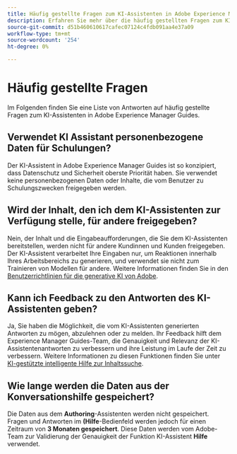 ```yaml
---
title: Häufig gestellte Fragen zum KI-Assistenten in Adobe Experience Manager Guides
description: Erfahren Sie mehr über die häufig gestellten Fragen zum KI-Assistenten in Adobe Experience Manager Guides.
source-git-commit: d51b460610617cafec07124c4fdb091aa4e37a09
workflow-type: tm+mt
source-wordcount: '254'
ht-degree: 0%

---
```



# Häufig gestellte Fragen

Im Folgenden finden Sie eine Liste von Antworten auf häufig gestellte Fragen zum KI-Assistenten in Adobe Experience Manager Guides.

## Verwendet KI Assistant personenbezogene Daten für Schulungen?

Der KI-Assistent in Adobe Experience Manager Guides ist so konzipiert, dass Datenschutz und Sicherheit oberste Priorität haben. Sie verwendet keine personenbezogenen Daten oder Inhalte, die vom Benutzer zu Schulungszwecken freigegeben werden.

## Wird der Inhalt, den ich dem KI-Assistenten zur Verfügung stelle, für andere freigegeben?

Nein, der Inhalt und die Eingabeaufforderungen, die Sie dem KI-Assistenten bereitstellen, werden nicht für andere Kundinnen und Kunden freigegeben. Der KI-Assistent verarbeitet Ihre Eingaben nur, um Reaktionen innerhalb Ihres Arbeitsbereichs zu generieren, und verwendet sie nicht zum Trainieren von Modellen für andere. Weitere Informationen finden Sie in den [Benutzerrichtlinien für die generative KI von Adobe](https://www.adobe.com/legal/licenses-terms/adobe-dx-gen-ai-user-guidelines.html).

## Kann ich Feedback zu den Antworten des KI-Assistenten geben?

Ja, Sie haben die Möglichkeit, die vom KI-Assistenten generierten Antworten zu mögen, abzulehnen oder zu melden. Ihr Feedback hilft dem Experience Manager Guides-Team, die Genauigkeit und Relevanz der KI-Assistentenantworten zu verbessern und ihre Leistung im Laufe der Zeit zu verbessern. Weitere Informationen zu diesen Funktionen finden Sie unter [KI-gestützte intelligente Hilfe zur Inhaltssuche](./ai-based-smart-help.md).

## Wie lange werden die Daten aus der Konversationshilfe gespeichert?

Die Daten aus dem **Authoring**-Assistenten werden nicht gespeichert. Fragen und Antworten im **(Hilfe**-Bedienfeld werden jedoch für einen Zeitraum von **3 Monaten gespeichert**. Diese Daten werden vom Adobe-Team zur Validierung der Genauigkeit der Funktion KI-Assistent **Hilfe** verwendet.




